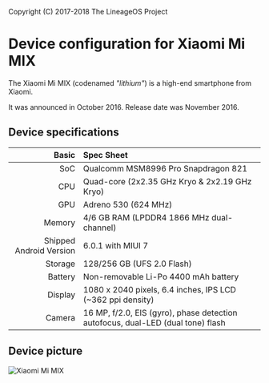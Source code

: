 Copyright (C) 2017-2018 The LineageOS Project

Device configuration for Xiaomi Mi MIX
=========================================

The Xiaomi Mi MIX (codenamed _"lithium"_) is a high-end smartphone from Xiaomi.

It was announced in October 2016. Release date was November 2016.

## Device specifications

Basic   | Spec Sheet
-------:|:-------------------------
SoC     | Qualcomm MSM8996 Pro Snapdragon 821
CPU     | Quad-core (2x2.35 GHz Kryo & 2x2.19 GHz Kryo)
GPU     | Adreno 530 (624 MHz)
Memory  | 4/6 GB RAM (LPDDR4 1866 MHz dual-channel)
Shipped Android Version | 6.0.1 with MIUI 7
Storage | 128/256 GB (UFS 2.0 Flash)
Battery | Non-removable Li-Po 4400 mAh battery
Display | 1080 x 2040 pixels, 6.4 inches, IPS LCD (~362 ppi density)
Camera  | 16 MP, f/2.0, EIS (gyro), phase detection autofocus, dual-LED (dual tone) flash

## Device picture

![Xiaomi Mi MIX](https://xiaomi-mi.com/uploads/CatalogueImage/xiaomi-mi-mix-ceramic-black-18k-gold-01_14542_1477466272.jpg "Xiaomi Mi MIX in black")
